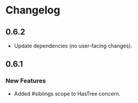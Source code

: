 # Changelog

## 0.6.2

* Update dependencies (no user-facing changes).

## 0.6.1

### New Features

* Added #siblings scope to HasTree concern.
